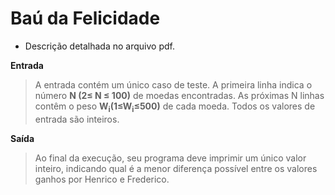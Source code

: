 # Baú da Felicidade

-	Descrição detalhada no arquivo pdf. 

**Entrada**

> A entrada contém um único caso de teste. A primeira linha indica o número **N (2≤ N ≤ 100)** de moedas encontradas. As próximas ​N linhas contêm o peso **W<sub>i</sub>(1≤W<sub>i</sub>≤500)** de cada moeda.
> Todos os valores de entrada são inteiros.

**Saída**

> Ao final da execução, seu programa deve imprimir um único valor inteiro, indicando
> qual é a menor diferença possível entre os valores ganhos por Henrico e Frederico.